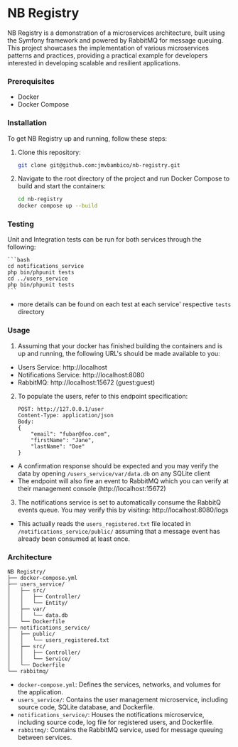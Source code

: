 # NB Registry

NB Registry is a demonstration of a microservices architecture, built using the Symfony framework and powered by RabbitMQ for message queuing. This project showcases the implementation of various microservices patterns and practices, providing a practical example for developers interested in developing scalable and resilient applications.

### Prerequisites

- Docker
- Docker Compose

### Installation

To get NB Registry up and running, follow these steps:

1. Clone this repository:

   ```bash
   git clone git@github.com:jmvbambico/nb-registry.git
   ```

2. Navigate to the root directory of the project and run Docker Compose to build and start the containers:

   ```bash
   cd nb-registry
   docker compose up --build
   ```

### Testing

Unit and Integration tests can be run for both services through the following:

    ```bash
    cd notifications_service
    php bin/phpunit tests
    cd ../users_service
    php bin/phpunit tests
    ```

- more details can be found on each test at each service' respective `tests` directory

### Usage

1. Assuming that your docker has finished building the containers and is up and running, the following URL's should be made available to you:

- Users Service: http://localhost
- Notifications Service: http://localhost:8080
- RabbitMQ: http://localhost:15672 (guest:guest)

2. To populate the users, refer to this endpoint specification:

    ```
    POST: http://127.0.0.1/user
    Content-Type: application/json
    Body:
    {
        "email": "fubar@foo.com",
        "firstName": "Jane",
        "lastName": "Doe"
    }
    ```

- A confirmation response should be expected and you may verify the data by opening `/users_service/var/data.db` on any SQLite client
- The endpoint will also fire an event to RabbitMQ which you can verify at their management console (http://localhost:15672)

3. The notifications service is set to automatically consume the RabbitQ events queue. You may verify this by visiting: http://localhost:8080/logs

- This actually reads the `users_registered.txt` file located in `/notifications_service/public/` assuming that a message event has already been consumed at least once.

### Architecture

```
NB Registry/
├── docker-compose.yml
├── users_service/
│   ├── src/
│   │   ├── Controller/
│   │   └── Entity/
│   ├── var/
│   │   └── data.db
│   └── Dockerfile
├── notifications_service/
│   ├── public/
│   │   └── users_registered.txt
│   ├── src/
│   │   ├── Controller/
│   │   └── Service/
│   └── Dockerfile
└── rabbitmq/
```

- `docker-compose.yml`: Defines the services, networks, and volumes for the application.
- `users_service/`: Contains the user management microservice, including source code, SQLite database, and Dockerfile.
- `notifications_service/`: Houses the notifications microservice, including source code, log file for registered users, and Dockerfile.
- `rabbitmq/`: Contains the RabbitMQ service, used for message queuing between services.